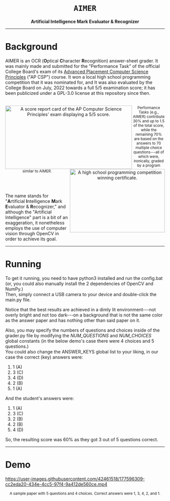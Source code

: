 <div align="center">

  <h1><code>AIMER</code></h1>

  <p>
    <strong>Artificial Intelligence Mark Evaluator & Recognizer</strong>
  </p>
  
</div>

***

# Background
AIMER is an OCR (**O**ptical **C**haracter **R**ecognition) answer-sheet grader.  It was mainly made and submitted for the "Performance Task" of the official College Board's exam of its [Advanced Placement Computer Science Principles](https://en.wikipedia.org/wiki/AP_Computer_Science_Principles) ("AP CSP") course.  It won a local high school programming competition that it was nominated for, and It was also evaluated by the College Board on July, 2022 towards a full 5/5 examination score; it has been publicized under a GPL-3.0 license at this repository since then.

<p align="center" text-align="justify"> <br />
  <img width="400" height="200" align="left"
    src="https://user-images.githubusercontent.com/42461518/177600798-be11f1d5-1e3b-4fc9-816a-2a4fe952ad03.png" 
    alt="A score report card of the AP Computer Science Principles' exam displaying a 5/5 score."
  />
  <img width="300" height="200" align="right"
    src="https://user-images.githubusercontent.com/42461518/177618026-efedf72c-d02b-4585-96ce-5392d7b813ff.jpg" 
    alt="A high school programming competition winning certificate."
  />
  <span>
  <sub>
    Performance Tasks (e.g., AIMER) contribute 30% and up to 1.5 of the total score, while the remaining 70% are based on the answers to 70 multiple choice questions---all of which were, ironically, graded by a program similar to AIMER.
  </sub>
  </span>
<br /> </p>

<br /> <br />

The name stands for "**A**rtificial **I**ntelligence **M**ark **E**valuator & **R**ecognizer," and although the "Artificial Intelligence" part is a bit of an exaggeration, it nonetheless employs the use of computer vision through OpenCV in order to achieve its goal.

---

# Running
To get it running, you need to have python3 installed and run the config.bat (or, you could also manually install the 2 dependencies of OpenCV and NumPy.) \
Then, simply connect a USB camera to your device and double-click the main.py file.

Notice that the best results are achieved in a dimly lit environment---not overly bright and not too dark---on a background that is not the same color as the answer paper and has nothing other than said paper on it.

Also, you may specify the numbers of questions and choices inside of the grader.py file by modifying the *NUM_QUESTIONS* and *NUM_CHOICES* global constants (in the below demo's case there were 4 choices and 5 questions.) \
You could also change the ANSWER_KEYS global list to your liking, in our case the correct (key) answers were:
1. 1 (A)
2. 3 (C)
3. 4 (D)
4. 2 (B)
5. 1 (A)

And the student's answers were:
1. 1 (A)
2. 3 (C)
3. 2 (B)
4. 2 (B)
5. 4 (D)

So, the resulting score was 60% as they got 3 out of 5 questions correct.

---

# Demo
https://user-images.githubusercontent.com/42461518/177596309-cc2eda20-434e-4cc5-97f4-9a412de560ce.mp4
<p align="center" text-align="center">
  <sub>
    A sample paper with 5 questions and 4 choices.  Correct answers were 1, 3, 4, 2, and 1.
  </sub>
<br /> </p>






